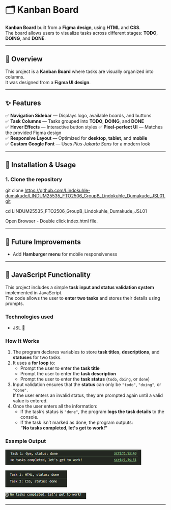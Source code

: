 # 🗂️ Kanban Board

**Kanban Board** built from a **Figma design**, using **HTML** and **CSS**.  
The board allows users to visualize tasks across different stages: **TODO**, **DOING**, and **DONE**.

---

## 🔹 Overview

This project is a **Kanban Board** where tasks are visually organized into columns.  
It was designed from a **Figma UI design**.

---

## ✨ Features

✅ **Navigation Sidebar** — Displays logo, available boards, and buttons  
✅ **Task Columns** — Tasks grouped into **TODO**, **DOING**, and **DONE**  
✅ **Hover Effects** — Interactive button styles
✅ **Pixel-perfect UI** — Matches the provided Figma design  
✅ **Responsive Layout** — Optimized for **desktop**, **tablet**, and **mobile**  
✅ **Custom Google Font** — Uses _Plus Jakarta Sans_ for a modern look

---

## 🚀 Installation & Usage

### 1. Clone the repository

git clone https://github.com/Lindokuhle-dumakude/LINDUM25535_FTO2506_GroupB_Lindokuhle_Dumakude_JSL01.git

cd LINDUM25535_FTO2506_GroupB_Lindokuhle_Dumakude_JSL01

Open Browser - Double click index.html file.

---

## 🔮 Future Improvements

- Add **Hamburger menu** for mobile responsiveness

---

## 🧩 JavaScript Functionality

This project includes a simple **task input and status validation system** implemented in JavaScript.  
The code allows the user to **enter two tasks** and stores their details using prompts.

### **Technologies used**

- JSL 🧩

### **How It Works**

1. The program declares variables to store **task titles**, **descriptions**, and **statuses** for two tasks.
2. It uses a **for loop** to:
   - Prompt the user to enter the **task title**
   - Prompt the user to enter the **task description**
   - Prompt the user to enter the **task status** (`todo`, `doing`, or `done`)
3. Input validation ensures that the **status** can only be `"todo"`, `"doing"`, or `"done"`.  
   If the user enters an invalid status, they are prompted again until a valid value is entered.
4. Once the user enters all the information:
   - If the task’s status is `"done"`, the program **logs the task details** to the console.
   - If the task isn’t marked as done, the program outputs:  
     **"No tasks completed, let's get to work!"**

### **Example Output**

![alt text](image.png)

![alt text](image-1.png)

![alt text](image-2.png)

---
